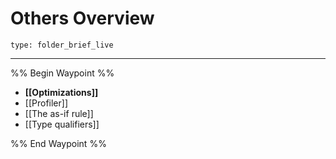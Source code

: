 # Others Overview
 
```ccard
type: folder_brief_live
```
 
---

%% Begin Waypoint %%
- **[[Optimizations]]**
- [[Profiler]]
- [[The as-if rule]]
- [[Type qualifiers]]

%% End Waypoint %%